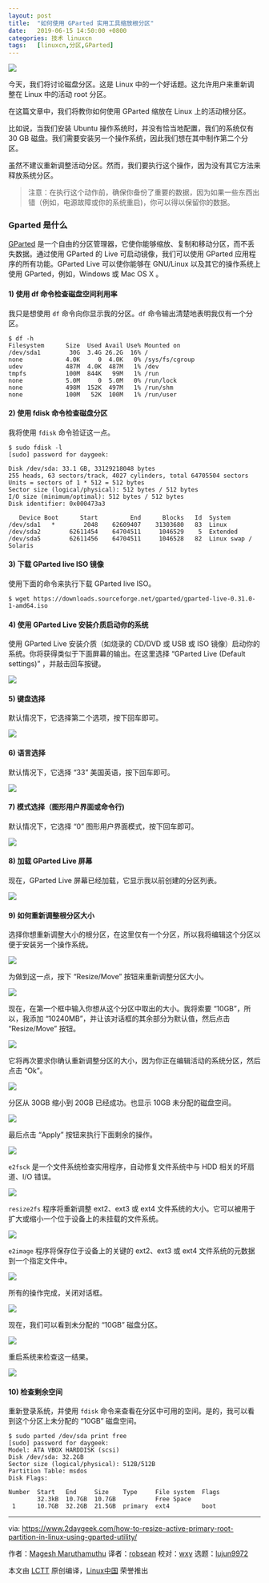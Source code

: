 ```yaml
---
layout: post
title:	"如何使用 GParted 实用工具缩放根分区"
date:	2019-06-15 14:50:00 +0800 
categories:	技术 linuxcn 
tags:	[linuxcn,分区,GParted]
---
```



![](/Asserts/Images//attachment/album/201906/15/144916pbzkkixq7w7qkrbi.jpg)


今天，我们将讨论磁盘分区。这是 Linux 中的一个好话题。这允许用户来重新调整在 Linux 中的活动 root 分区。


在这篇文章中，我们将教你如何使用 GParted 缩放在 Linux 上的活动根分区。


比如说，当我们安装 Ubuntu 操作系统时，并没有恰当地配置，我们的系统仅有 30 GB 磁盘。我们需要安装另一个操作系统，因此我们想在其中制作第二个分区。


虽然不建议重新调整活动分区。然而，我们要执行这个操作，因为没有其它方法来释放系统分区。



> 
> 注意：在执行这个动作前，确保你备份了重要的数据，因为如果一些东西出错（例如，电源故障或你的系统重启)，你可以得以保留你的数据。
> 
> 
> 


### Gparted 是什么


[GParted](https://gparted.org/) 是一个自由的分区管理器，它使你能够缩放、复制和移动分区，而不丢失数据。通过使用 GParted 的 Live 可启动镜像，我们可以使用 GParted 应用程序的所有功能。GParted Live 可以使你能够在 GNU/Linux 以及其它的操作系统上使用 GParted，例如，Windows 或 Mac OS X 。


#### 1) 使用 df 命令检查磁盘空间利用率


我只是想使用 `df` 命令向你显示我的分区。`df` 命令输出清楚地表明我仅有一个分区。



```
$ df -h
Filesystem      Size  Used Avail Use% Mounted on
/dev/sda1        30G  3.4G 26.2G  16% /
none            4.0K     0  4.0K   0% /sys/fs/cgroup
udev            487M  4.0K  487M   1% /dev
tmpfs           100M  844K   99M   1% /run
none            5.0M     0  5.0M   0% /run/lock
none            498M  152K  497M   1% /run/shm
none            100M   52K  100M   1% /run/user
```

#### 2) 使用 fdisk 命令检查磁盘分区


我将使用 `fdisk` 命令验证这一点。



```
$ sudo fdisk -l
[sudo] password for daygeek:

Disk /dev/sda: 33.1 GB, 33129218048 bytes
255 heads, 63 sectors/track, 4027 cylinders, total 64705504 sectors
Units = sectors of 1 * 512 = 512 bytes
Sector size (logical/physical): 512 bytes / 512 bytes
I/O size (minimum/optimal): 512 bytes / 512 bytes
Disk identifier: 0x000473a3

   Device Boot      Start         End      Blocks   Id  System
/dev/sda1   *        2048    62609407    31303680   83  Linux
/dev/sda2        62611454    64704511     1046529    5  Extended
/dev/sda5        62611456    64704511     1046528   82  Linux swap / Solaris
```

#### 3) 下载 GParted live ISO 镜像


使用下面的命令来执行下载 GParted live ISO。



```
$ wget https://downloads.sourceforge.net/gparted/gparted-live-0.31.0-1-amd64.iso
```

#### 4) 使用 GParted Live 安装介质启动你的系统


使用 GParted Live 安装介质（如烧录的 CD/DVD 或 USB 或 ISO 镜像）启动你的系统。你将获得类似于下面屏幕的输出。在这里选择 “GParted Live (Default settings)” ，并敲击回车按键。


![](/Asserts/Images//attachment/album/201906/15/145612w63zfjhpkpvtajh3.jpg)


#### 5) 键盘选择


默认情况下，它选择第二个选项，按下回车即可。


![](/Asserts/Images//attachment/album/201906/15/145717o92mgqzqwejpqbmk.jpg)


#### 6) 语言选择


默认情况下，它选择 “33” 美国英语，按下回车即可。


![](/Asserts/Images//attachment/album/201906/15/145731cqt4o2uv2eu4c2rf.jpg)


#### 7) 模式选择（图形用户界面或命令行)


默认情况下，它选择 “0” 图形用户界面模式，按下回车即可。


![](/Asserts/Images//attachment/album/201906/15/145746hfux4ikk77eh7fj1.jpg)


#### 8) 加载 GParted Live 屏幕


现在，GParted Live 屏幕已经加载，它显示我以前创建的分区列表。


![](/Asserts/Images//attachment/album/201906/15/145802zzcgd5c6555g6s55.jpg)


#### 9) 如何重新调整根分区大小


选择你想重新调整大小的根分区，在这里仅有一个分区，所以我将编辑这个分区以便于安装另一个操作系统。


![](/Asserts/Images//attachment/album/201906/15/145852yhne6nlm2kb6ootr.jpg)


为做到这一点，按下 “Resize/Move” 按钮来重新调整分区大小。


![](/Asserts/Images//attachment/album/201906/15/145932aswps4mz4m4ss964.jpg)


现在，在第一个框中输入你想从这个分区中取出的大小。我将索要 “10GB”，所以，我添加 “10240MB”，并让该对话框的其余部分为默认值，然后点击 “Resize/Move” 按钮。


![](/Asserts/Images//attachment/album/201906/15/145950z8dd0bjggkdgkgt8.jpg)


它将再次要求你确认重新调整分区的大小，因为你正在编辑活动的系统分区，然后点击 “Ok”。


![](/Asserts/Images//attachment/album/201906/15/150015rgat4lzhpotpoagb.jpg)


分区从 30GB 缩小到 20GB 已经成功。也显示 10GB 未分配的磁盘空间。


![](/Asserts/Images//attachment/album/201906/15/150033lwrzejyjaiee1ft4.jpg)


最后点击 “Apply” 按钮来执行下面剩余的操作。


![](/Asserts/Images//attachment/album/201906/15/150051vfrb7p4ssqrd5dbo.jpg)


`e2fsck` 是一个文件系统检查实用程序，自动修复文件系统中与 HDD 相关的坏扇道、I/O 错误。


![](/Asserts/Images//attachment/album/201906/15/150108erbbkap4zake5r0k.jpg)


`resize2fs` 程序将重新调整 ext2、ext3 或 ext4 文件系统的大小。它可以被用于扩大或缩小一个位于设备上的未挂载的文件系统。


![](/Asserts/Images//attachment/album/201906/15/150134u01njjw4zgnhjg3h.jpg)


`e2image` 程序将保存位于设备上的关键的 ext2、ext3 或 ext4 文件系统的元数据到一个指定文件中。


![](/Asserts/Images//attachment/album/201906/15/150213q97o5ddzwww4l5ei.jpg)


所有的操作完成，关闭对话框。


![](/Asserts/Images//attachment/album/201906/15/150231hu86ib3j0r4ii0o9.jpg)


现在，我们可以看到未分配的 “10GB” 磁盘分区。


![](/Asserts/Images//attachment/album/201906/15/150307xp6kpp666yzb2ybp.jpg)


重启系统来检查这一结果。


![](/Asserts/Images//attachment/album/201906/15/150322e7gu3uvdez8urgrm.jpg)


#### 10) 检查剩余空间


重新登录系统，并使用 `fdisk` 命令来查看在分区中可用的空间。是的，我可以看到这个分区上未分配的 “10GB” 磁盘空间。



```
$ sudo parted /dev/sda print free
[sudo] password for daygeek: 
Model: ATA VBOX HARDDISK (scsi)
Disk /dev/sda: 32.2GB
Sector size (logical/physical): 512B/512B
Partition Table: msdos
Disk Flags: 

Number  Start   End     Size    Type     File system  Flags
        32.3kB  10.7GB  10.7GB           Free Space
 1      10.7GB  32.2GB  21.5GB  primary  ext4         boot
```



---


via: <https://www.2daygeek.com/how-to-resize-active-primary-root-partition-in-linux-using-gparted-utility/>


作者：[Magesh Maruthamuthu](https://www.2daygeek.com/author/magesh/) 译者：[robsean](https://github.com/robsean) 校对：[wxy](https://github.com/wxy) 选题：[lujun9972](https://github.com/lujun9972)


本文由 [LCTT](https://github.com/LCTT/TranslateProject) 原创编译，[Linux中国](https://linux.cn/) 荣誉推出
